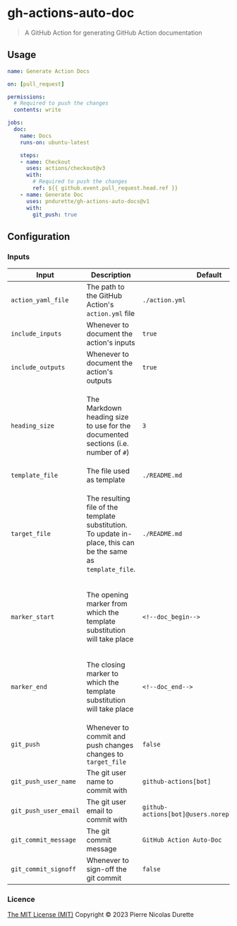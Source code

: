 # gh-actions-auto-doc

> A GitHub Action for generating GitHub Action documentation

## Usage

```yaml
name: Generate Action Docs

on: [pull_request]

permissions:
  # Required to push the changes
  contents: write

jobs:
  doc:
    name: Docs
    runs-on: ubuntu-latest

    steps:
    - name: Checkout
      uses: actions/checkout@v3
      with:
        # Required to push the changes
        ref: ${{ github.event.pull_request.head.ref }}
    - name: Generate Doc
      uses: pndurette/gh-actions-auto-docs@v1
      with:
        git_push: true
```

## Configuration

<!--doc_begin-->
### Inputs
|Input|Description|Default|Required|
|-----|-----------|-------|:------:|
|`action_yaml_file`|The path to the GitHub Action's `action.yml` file|`./action.yml`|no|
|`include_inputs`|Whenever to document the action's inputs|`true`|no|
|`include_outputs`|Whenever to document the action's outputs|`true`|no|
|`heading_size`|<p>The Markdown heading size to use for the documented<br />sections (i.e. number of <code>#</code>)</p>|`3`|no|
|`template_file`|The file used as template|`./README.md`|no|
|`target_file`|<p>The resulting file of the template substitution.<br />To update in-place, this can be the same as <code>template_file</code>.</p>|`./README.md`|no|
|`marker_start`|<p>The opening marker from which the template substitution<br />will take place</p>|`<!--doc_begin-->`|no|
|`marker_end`|<p>The closing marker to which the template substitution<br />will take place</p>|`<!--doc_end-->`|no|
|`git_push`|Whenever to commit and push changes changes to `target_file`|`false`|no|
|`git_push_user_name`|The git user name to commit with|`github-actions[bot]`|no|
|`git_push_user_email`|The git user email to commit with|`github-actions[bot]@users.noreply.github.com`|no|
|`git_commit_message`|The git commit message|`GitHub Action Auto-Doc`|no|
|`git_commit_signoff`|Whenever to sign-off the git commit|`false`|no|

<!--doc_end-->

### Licence

[The MIT License (MIT)](LICENSE) Copyright © 2023 Pierre Nicolas Durette